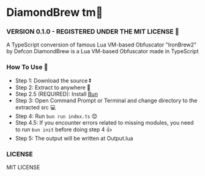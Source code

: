 # DiamondBrew tm💎
### VERSION 0.1.0 - REGISTERED UNDER THE MIT LICENSE 🔑

A TypeScript conversion of famous Lua VM-based Obfuscator "IronBrew2" by Defcon
DiamondBrew is a Lua VM-based Obfuscator made in TypeScript

### How To Use 🤔
- Step 1: Download the source ⏬
- Step 2: Extract to anywhere 🎉
- Step 2.5 (REQUIRED): Install [Bun](https://bun.sh/)
- Step 3: Open Command Prompt or Terminal and change directory to the extracted src 💻
- Step 4: Run `bun run index.ts` 😊
- Step 4.5: If you encounter errors related to missing modules, you need to run `bun init` before doing step 4 👍
- Step 5: The output will be written at Output.lua

### LICENSE
MIT LICENSE
